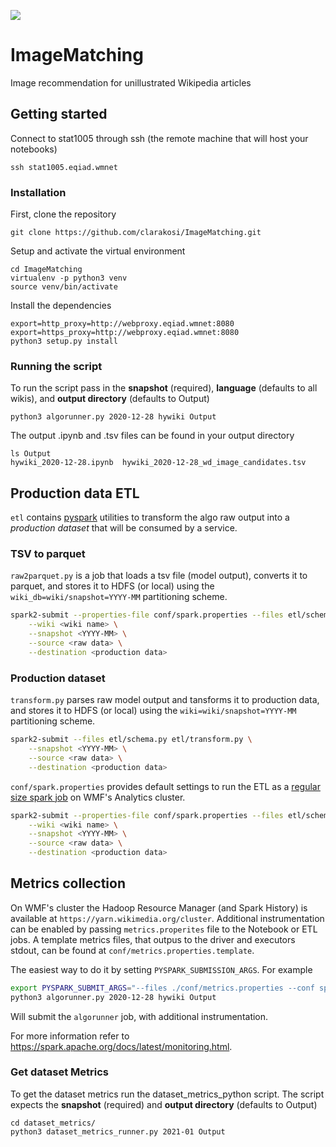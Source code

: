 ![](https://github.com/mirrys/ImageMatching/workflows/build/badge.svg?branch=main)

# ImageMatching
Image recommendation for unillustrated Wikipedia articles

## Getting started

Connect to stat1005 through ssh (the remote machine that will host your notebooks)
```
ssh stat1005.eqiad.wmnet
```

### Installation
First, clone the repository
```shell
git clone https://github.com/clarakosi/ImageMatching.git
```

Setup and activate the virtual environment
```shell
cd ImageMatching
virtualenv -p python3 venv
source venv/bin/activate
```

Install the dependencies
```shell
export=http_proxy=http://webproxy.eqiad.wmnet:8080
export=https_proxy=http://webproxy.eqiad.wmnet:8080
python3 setup.py install
```

### Running the script

To run the script pass in the **snapshot** (required), **language** (defaults to all wikis),
and **output directory** (defaults to Output)
```shell
python3 algorunner.py 2020-12-28 hywiki Output
```

The output .ipynb and .tsv files can be found in your output directory
```shell
ls Output
hywiki_2020-12-28.ipynb  hywiki_2020-12-28_wd_image_candidates.tsv
```

## Production data ETL

`etl` contains [pyspark](https://spark.apache.org/docs/latest/api/python/index.html) utilities to transform the 
algo raw output into a _production dataset_ that will be consumed by a service. 

### TSV to parquet
`raw2parquet.py` is a job that loads a tsv file (model output), converts it to
parquet, and stores it to HDFS (or local) using the `wiki_db=wiki/snapshot=YYYY-MM` 
partitioning scheme.
```bash
spark2-submit --properties-file conf/spark.properties --files etl/schema.py etl/raw2parquet.py \
    --wiki <wiki name> \
    --snapshot <YYYY-MM> \
    --source <raw data> \
    --destination <production data>
```

### Production dataset

`transform.py` parses raw model output and tansforms it to production data,
and stores it to HDFS (or local) using the `wiki=wiki/snapshot=YYYY-MM` partitioning scheme.
 
```bash
spark2-submit --files etl/schema.py etl/transform.py \
    --snapshot <YYYY-MM> \
    --source <raw data> \
    --destination <production data>
```

`conf/spark.properties` provides default settings to run the ETL as a [regular size spark job](https://wikitech.wikimedia.org/wiki/Analytics/Systems/Cluster/Spark#Spark_Resource_Settings) on WMF's Analytics cluster.

```bash
spark2-submit --properties-file conf/spark.properties --files etl/schema.py etl/transform.py \
    --wiki <wiki name> \
    --snapshot <YYYY-MM> \
    --source <raw data> \
    --destination <production data>
```

## Metrics collection
On WMF's cluster the Hadoop Resource Manager (and Spark History) is available at `https://yarn.wikimedia.org/cluster`.
Additional instrumentation can be enabled by passing `metrics.properites` file to the Notebook or ETL jobs. A template
metrics files, that outpus to the driver and executors stdout, can be found at `conf/metrics.properties.template`.

The easiest way to do it by setting `PYSPARK_SUBMISSION_ARGS`. For example
```bash
export PYSPARK_SUBMIT_ARGS="--files ./conf/metrics.properties --conf spark.metrics.conf=metrics.properties pyspark-shell"
python3 algorunner.py 2020-12-28 hywiki Output
```
Will submit the `algorunner` job, with additional instrumentation.

For more information refer to https://spark.apache.org/docs/latest/monitoring.html.
### Get dataset Metrics
To get the dataset metrics run the dataset_metrics_python script. The script expects the **snapshot** (required)
and **output directory** (defaults to Output)
```shell
cd dataset_metrics/
python3 dataset_metrics_runner.py 2021-01 Output
```